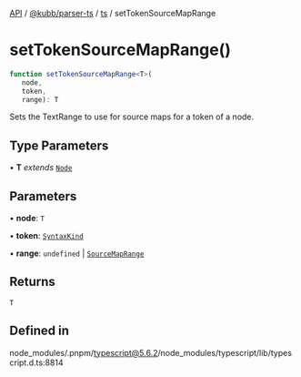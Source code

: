 [API](../../../../../packages.md) / [@kubb/parser-ts](../../../index.md) / [ts](../index.md) / setTokenSourceMapRange

# setTokenSourceMapRange()

```ts
function setTokenSourceMapRange<T>(
   node, 
   token, 
   range): T
```

Sets the TextRange to use for source maps for a token of a node.

## Type Parameters

• **T** *extends* [`Node`](../interfaces/Node.md)

## Parameters

• **node**: `T`

• **token**: [`SyntaxKind`](../enumerations/SyntaxKind.md)

• **range**: `undefined` \| [`SourceMapRange`](../interfaces/SourceMapRange.md)

## Returns

`T`

## Defined in

node\_modules/.pnpm/typescript@5.6.2/node\_modules/typescript/lib/typescript.d.ts:8814
